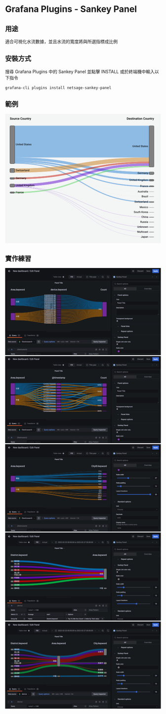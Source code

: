 # Grafana Plugins - Sankey Panel 

<h2 id="use">用途</h2>

適合可視化水流數據，並且水流的寬度將與所選指標成比例

<h2 id="install">安裝方式</h2>

搜尋 Grafana Plugins 中的 Sankey Panel 並點擊 INSTALL 或於終端機中輸入以下指令

```linux
grafana-cli plugins install netsage-sankey-panel
```
<h2 id="example">範例</h2>

![img](Sankey_Panel.png)

<h2 id="do_example">實作練習</h2>

![img](test1.png)
![img](test2.png)
![img](test3.png)
![img](test4.png)
![img](test5.png)
